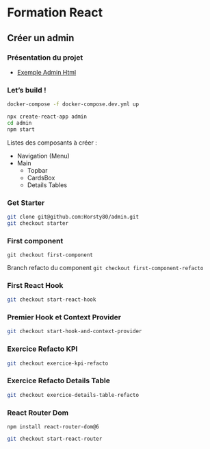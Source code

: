 # Formation React

## Créer un admin

### Présentation du projet

- [Exemple Admin Html](https://horsty80.github.io/responsive-admin-dashboard/)

### Let’s build !

```bash
docker-compose -f docker-compose.dev.yml up
```

```bash
npx create-react-app admin
cd admin
npm start
```

Listes des composants à créer :

- Navigation (Menu)
- Main
  - Topbar
  - CardsBox
  - Details Tables

### Get Starter

```bash
git clone git@github.com:Horsty80/admin.git
git checkout starter
```

### First component

```
git checkout first-component
```

Branch refacto du component `git checkout first-component-refacto`

### First React Hook

```bash
git checkout start-react-hook
```

### Premier Hook et Context Provider

```bash
git checkout start-hook-and-context-provider
```

### Exercice Refacto KPI

```bash
git checkout exercice-kpi-refacto
```

### Exercice Refacto Details Table

```bash
git checkout exercice-details-table-refacto
```

### React Router Dom

`npm install react-router-dom@6`

```bash
git checkout start-react-router
```
